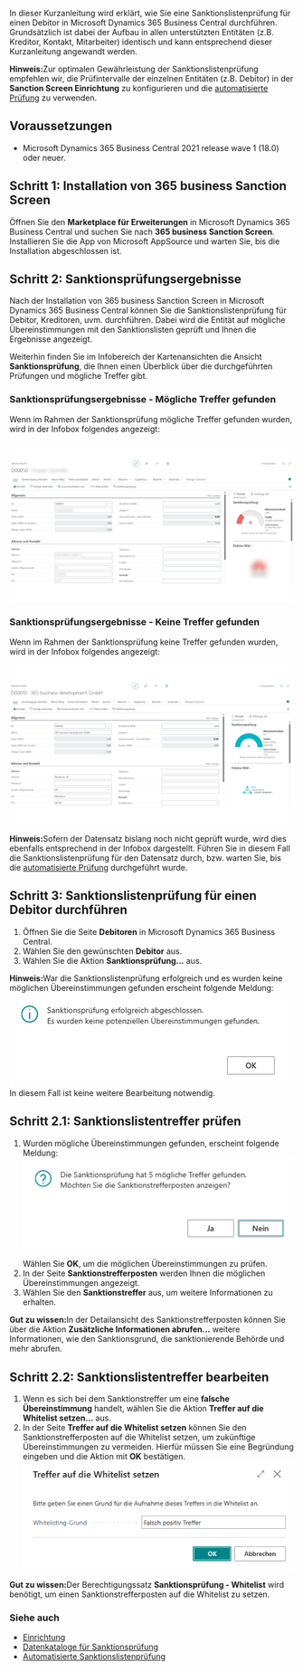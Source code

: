 In dieser Kurzanleitung wird erklärt, wie Sie eine Sanktionslistenprüfung für einen Debitor in Microsoft Dynamics 365 Business Central durchführen. Grundsätzlich ist dabei der Aufbau in allen unterstützten Entitäten (z.B. Kreditor, Kontakt, Mitarbeiter) identisch und kann entsprechend dieser Kurzanleitung angewandt werden.

<div class="alert alert-info">
	<i class="fa-solid fa-lightbulb"></i> <strong>Hinweis:</strong>Zur optimalen Gewährleistung der Sanktionslistenprüfung empfehlen wir, die Prüfintervalle der einzelnen Entitäten (z.B. Debitor) in der <strong>Sanction Screen Einrichtung</strong> zu konfigurieren und die <a href="../automated-screening/">automatisierte Prüfung</a> zu verwenden.
</div>

## Voraussetzungen

 - Microsoft Dynamics 365 Business Central 2021 release wave 1 (18.0) oder neuer.

## Schritt 1: Installation von 365 business Sanction Screen

Öffnen Sie den **Marketplace für Erweiterungen** in Microsoft Dynamics 365 Business Central und suchen Sie nach **365 business Sanction Screen**.
Installieren Sie die App von Microsoft AppSource und warten Sie, bis die Installation abgeschlossen ist.

## Schritt 2: Sanktionsprüfungsergebnisse

Nach der Installation von 365 business Sanction Screen in Microsoft Dynamics 365 Business Central können Sie die Sanktionslistenprüfung für Debitor, Kreditoren, uvm. durchführen. Dabei wird die Entität auf mögliche Übereinstimmungen mit den Sanktionslisten geprüft und Ihnen die Ergebnisse angezeigt.

Weiterhin finden Sie im Infobereich der Kartenansichten die Ansicht **Sanktionsprüfung**, die Ihnen einen Überblick über die durchgeführten Prüfungen und mögliche Treffer gibt.

### Sanktionsprüfungsergebnisse - Mögliche Treffer gefunden

Wenn im Rahmen der Sanktionsprüfung mögliche Treffer gefunden wurden, wird in der Infobox folgendes angezeigt:

![Sanktionsprüfungsergebnisse - Mögliche Treffer gefunden](/assets/images/365-business-sanction-screen/sanctionscreen.indicator.de-DE.png)

### Sanktionsprüfungsergebnisse - Keine Treffer gefunden

Wenn im Rahmen der Sanktionsprüfung keine Treffer gefunden wurden, wird in der Infobox folgendes angezeigt:

![Sanktionsprüfungsergebnisse - Keine Treffer gefunden](/assets/images/365-business-sanction-screen/sanctionscreen.indicator-good.de-DE.png)

<div class="alert alert-info">
	<i class="fa-solid fa-lightbulb"></i> <strong>Hinweis:</strong>Sofern der Datensatz bislang noch nicht geprüft wurde, wird dies ebenfalls entsprechend in der Infobox dargestellt. Führen Sie in diesem Fall die Sanktionslistenprüfung für den Datensatz durch, bzw. warten Sie, bis die <a href="../automated-screening/">automatisierte Prüfung</a> durchgeführt wurde.
</div>

## Schritt 3: Sanktionslistenprüfung für einen Debitor durchführen

1. Öffnen Sie die Seite **Debitoren** in Microsoft Dynamics 365 Business Central.
2. Wählen Sie den gewünschten **Debitor** aus.
3. Wählen Sie die Aktion **Sanktionsprüfung...** aus.

<div class="alert alert-info">
	<i class="fa-solid fa-lightbulb"></i> <strong>Hinweis:</strong>War die Sanktionslistenprüfung erfolgreich und es wurden keine möglichen Übereinstimmungen gefunden erscheint folgende Meldung:<br>
    <img src="/assets/images/365-business-sanction-screen/sanctionscreen-no-matches-message.de-DE.png"><br>
    In diesem Fall ist keine weitere Bearbeitung notwendig.
</div>

## Schritt 2.1: Sanktionslistentreffer prüfen

1. Wurden mögliche Übereinstimmungen gefunden, erscheint folgende Meldung:<br>
    <img src="/assets/images/365-business-sanction-screen/sanctionscreen-matches-found-message.de-DE.png"><br>
    <br>
    Wählen Sie **OK**, um die möglichen Übereinstimmungen zu prüfen.
2. In der Seite **Sanktionstrefferposten** werden Ihnen die möglichen Übereinstimmungen angezeigt.
3. Wählen Sie den **Sanktionstreffer** aus, um weitere Informationen zu erhalten.

<div class="alert alert-notice">
    <i class="fa-solid fa-notes"></i> <strong>Gut zu wissen:</strong>In der Detailansicht des Sanktionstrefferposten können Sie über die Aktion <strong>Zusätzliche Informationen abrufen...</strong> weitere Informationen, wie den Sanktionsgrund, die sanktionierende Behörde und mehr abrufen.
</div>

## Schritt 2.2: Sanktionslistentreffer bearbeiten

1. Wenn es sich bei dem Sanktionstreffer um eine **falsche Übereinstimmung** handelt, wählen Sie die Aktion **Treffer auf die Whitelist setzen...** aus.
2. In der Seite **Treffer auf die Whitelist setzen** können Sie den Sanktionstrefferposten auf die Whitelist setzen, um zukünftige Übereinstimmungen zu vermeiden. Hierfür müssen Sie eine Begründung eingeben und die Aktion mit **OK** bestätigen.<br>
   ![Treffer auf die Whitelist setzen](/assets/images/365-business-sanction-screen/sanctionscreen-whitelist-entry.de-DE.png)

<div class="alert alert-notice">
    <i class="fa-solid fa-notes"></i> <strong>Gut zu wissen:</strong>Der Berechtigungssatz <strong>Sanktionsprüfung - Whitelist</strong> wird benötigt, um einen Sanktionstrefferposten auf die Whitelist zu setzen.
</div>


### Siehe auch

- [Einrichtung](../setup/)
- [Datenkataloge für Sanktionsprüfung](../data-sources/)
- [Automatisierte Sanktionslistenprüfung](../automated-screening/)